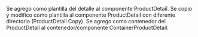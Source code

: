 Se agrego como plantilla del detalle al componente ProductDetail.
Se copio y modifico como plantilla al componente ProductDetail con diferente directorio (ProductDetail Copy).
Se agrego como contenedor del ProductDetail al contenedor/componente ContainerProductDetail.
